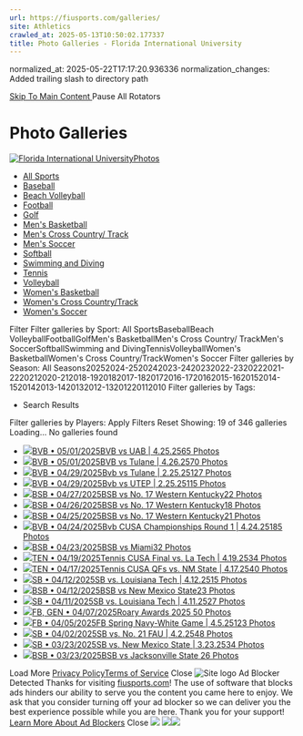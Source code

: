 ```yaml
---
url: https://fiusports.com/galleries/
site: Athletics
crawled_at: 2025-05-13T10:50:02.177337
title: Photo Galleries - Florida International University
---
```

normalized_at: 2025-05-22T17:17:20.936336
normalization_changes: Added trailing slash to directory path

[ Skip To Main Content ](https://fiusports.com/galleries/#main-content) Pause All Rotators 
# Photo Galleries
[![Florida International University](https://fiusports.com/images/logos/site/site.png?height=60)Photos](https://fiusports.com/galleries/)
  * [All Sports](https://fiusports.com/galleries/)
  * [Baseball](https://fiusports.com/galleries/baseball/1)
  * [Beach Volleyball](https://fiusports.com/galleries/womens-beach-volleyball/19)
  * [Football](https://fiusports.com/galleries/football/4)
  * [Golf](https://fiusports.com/galleries/womens-golf/20)
  * [Men's Basketball](https://fiusports.com/galleries/mens-basketball/6)
  * [Men's Cross Country/ Track](https://fiusports.com/galleries/mens-cross-country/7)
  * [Men's Soccer](https://fiusports.com/galleries/mens-soccer/9)
  * [Softball](https://fiusports.com/galleries/softball/10)
  * [Swimming and Diving](https://fiusports.com/galleries/womens-swimming-and-diving/15)
  * [Tennis](https://fiusports.com/galleries/womens-tennis/16)
  * [Volleyball](https://fiusports.com/galleries/womens-volleyball/18)
  * [Women's Basketball](https://fiusports.com/galleries/womens-basketball/12)
  * [Women's Cross Country/Track](https://fiusports.com/galleries/womens-track-and-field/17)
  * [Women's Soccer](https://fiusports.com/galleries/womens-soccer/14)


Filter
Filter galleries by Sport:
All SportsBaseballBeach VolleyballFootballGolfMen's BasketballMen's Cross Country/ TrackMen's SoccerSoftballSwimming and DivingTennisVolleyballWomen's BasketballWomen's Cross Country/TrackWomen's Soccer
Filter galleries by Season:
All Seasons20252024-2520242023-2420232022-2320222021-2220212020-212018-1920182017-1820172016-1720162015-1620152014-1520142013-1420132012-13201220112010
Filter galleries by Tags:
  * Search Results


Filter galleries by Players:
Apply Filters 
Reset
Showing: 19 of 346 galleries
Loading...
No galleries found
  * [![](https://fiusports.com/galleries/)BVB • 05/01/2025BVB vs UAB | 4.25.2565 Photos](https://fiusports.com/galleries/womens-beach-volleyball/bvb-vs-uab-4-25-25/357)
  * [![](https://fiusports.com/galleries/)BVB • 05/01/2025BVB vs Tulane | 4.26.2570 Photos](https://fiusports.com/galleries/womens-beach-volleyball/bvb-vs-tulane-4-26-25/358)
  * [![](https://fiusports.com/galleries/)BVB • 04/29/2025Bvb vs Tulane | 2.25.25127 Photos](https://fiusports.com/galleries/womens-beach-volleyball/bvb-vs-tulane-2-25-25/355)
  * [![](https://fiusports.com/galleries/)BVB • 04/29/2025Bvb vs UTEP | 2.25.25115 Photos](https://fiusports.com/galleries/womens-beach-volleyball/bvb-vs-utep-2-25-25/356)
  * [![](https://fiusports.com/galleries/)BSB • 04/27/2025BSB vs No. 17 Western Kentucky22 Photos](https://fiusports.com/galleries/baseball/bsb-vs-no-17-western-kentucky/354)
  * [![](https://fiusports.com/galleries/)BSB • 04/26/2025BSB vs No. 17 Western Kentucky18 Photos](https://fiusports.com/galleries/baseball/bsb-vs-no-17-western-kentucky/353)
  * [![](https://fiusports.com/galleries/)BSB • 04/25/2025BSB vs No. 17 Western Kentucky21 Photos](https://fiusports.com/galleries/baseball/bsb-vs-no-17-western-kentucky/352)
  * [![](https://fiusports.com/galleries/)BVB • 04/24/2025Bvb CUSA Championships Round 1 | 4.24.25185 Photos](https://fiusports.com/galleries/womens-beach-volleyball/bvb-cusa-championships-round-1/351)
  * [![](https://fiusports.com/galleries/)BSB • 04/23/2025BSB vs Miami32 Photos](https://fiusports.com/galleries/baseball/bsb-vs-miami/350)
  * [![](https://fiusports.com/galleries/)TEN • 04/19/2025Tennis CUSA Final vs. La Tech | 4.19.2534 Photos](https://fiusports.com/galleries/womens-tennis/tennis-cusa-final-vs-la-tech-4/349)
  * [![](https://fiusports.com/galleries/)TEN • 04/17/2025Tennis CUSA QFs vs. NM State | 4.17.2540 Photos](https://fiusports.com/galleries/womens-tennis/tennis-cusa-qfs-vs-nm-state-4-/348)
  * [![](https://fiusports.com/galleries/)SB • 04/12/2025SB vs. Louisiana Tech | 4.12.2515 Photos](https://fiusports.com/galleries/softball/sb-vs-louisiana-tech-4-12-25/346)
  * [![](https://fiusports.com/galleries/)BSB • 04/12/2025BSB vs New Mexico State23 Photos](https://fiusports.com/galleries/baseball/bsb-vs-new-mexico-state/347)
  * [![](https://fiusports.com/galleries/)SB • 04/11/2025SB vs. Louisiana Tech | 4.11.2527 Photos](https://fiusports.com/galleries/softball/sb-vs-louisiana-tech-4-11-25/345)
  * [![](https://fiusports.com/galleries/)FB, GEN • 04/07/2025Roary Awards 2025 50 Photos](https://fiusports.com/galleries/football/roary-awards-2025/344)
  * [![](https://fiusports.com/galleries/)FB • 04/05/2025FB Spring Navy-White Game | 4.5.25123 Photos](https://fiusports.com/galleries/football/fb-spring-navy-white-game-4-5-/343)
  * [![](https://fiusports.com/galleries/)SB • 04/02/2025SB vs. No. 21 FAU | 4.2.2548 Photos](https://fiusports.com/galleries/softball/sb-vs-no-21-fau-4-2-25/342)
  * [![](https://fiusports.com/galleries/)SB • 03/23/2025SB vs. New Mexico State | 3.23.2534 Photos](https://fiusports.com/galleries/softball/sb-vs-new-mexico-state-3-23-25/338)
  * [![](https://fiusports.com/galleries/)BSB • 03/23/2025BSB vs Jacksonville State 26 Photos](https://fiusports.com/galleries/baseball/bsb-vs-jacksonville-state/339)


Load More
[Privacy Policy](https://www.sidearmsports.com/privacypolicy/)[Terms of Service](https://www.sidearmsports.com/terms-of-service/)
Close
![Site logo](https://fiusports.com/images/logos/site/site.png?width=48)
Ad Blocker Detected
Thanks for visiting [fiusports.com](https://fiusports.com/galleries/)!
The use of software that blocks ads hinders our ability to serve you the content you came here to enjoy.
We ask that you consider turning off your ad blocker so we can deliver you the best experience possible while you are here.
Thank you for your support!
[Learn More About Ad Blockers](http://www.sidearmsports.com/blockers)
Close
![](https://adservice.google.com/ddm/fls/z/dc_pre=CMm9tbDYoI0DFfRIuAQdn04p-w;src=8031022;type=count0;cat=sitev0;dc_lat=;dc_rdid=;tag_for_child_directed_treatment=;ord=1;num=2373260025067.705)
![](https://insight.adsrvr.org/track/conv/?adv=3xwb5d7&ct=0:6dpl0mk&fmt=3)![](https://adservice.google.com/ddm/fls/z/dc_pre=CL7qtbDYoI0DFQtPuAQdWWc3zw;src=8031022;type=counter;cat=sitev0;dc_lat=;dc_rdid=;tag_for_child_directed_treatment=;ord=1;num=4004573089495.3267)

